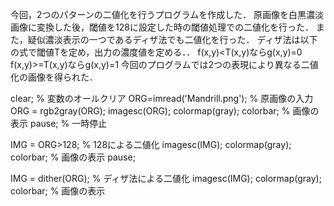 今回，2つのパターンの二値化を行うプログラムを作成した．
原画像を白黒濃淡画像に変換した後，閾値を128に設定した時の閾値処理での二値化を行った．
また，疑似濃淡表示の一つであるディザ法でも二値化を行った．
ディザ法は以下の式で閾値Tを定め，出力の濃度値を定める．．
f(x,y)<T(x,y)ならg(x,y)=0
f(x,y)>=T(x,y)ならg(x,y)=1
今回のプログラムでは2つの表現により異なる二値化の画像を得られた．

clear; % 変数のオールクリア
ORG=imread('Mandrill.png'); % 原画像の入力
ORG = rgb2gray(ORG);
imagesc(ORG); colormap(gray); colorbar; % 画像の表示
pause; % 一時停止


IMG = ORG>128; % 128による二値化
imagesc(IMG); colormap(gray); colorbar; % 画像の表示
pause;

IMG = dither(ORG); % ディザ法による二値化
imagesc(IMG); colormap(gray); colorbar; % 画像の表示
